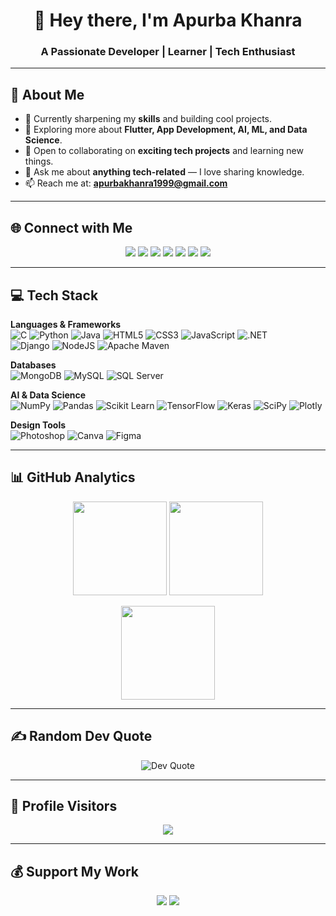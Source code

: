 <!-- Header Banner -->
<h1 align="center">👋 Hey there, I'm Apurba Khanra</h1>
<h3 align="center">A Passionate Developer | Learner | Tech Enthusiast</h3>

---

## 💫 About Me
- 🔭 Currently sharpening my **skills** and building cool projects.  
- 🌱 Exploring more about **Flutter, App Development, AI, ML, and Data Science**.  
- 🤝 Open to collaborating on **exciting tech projects** and learning new things.  
- 💬 Ask me about **anything tech-related** — I love sharing knowledge.  
- 📫 Reach me at: **apurbakhanra1999@gmail.com**

---

## 🌐 Connect with Me
<p align="center">
<a href="https://www.facebook.com/profile.php?id=100009747586288"><img src="https://img.shields.io/badge/Facebook-%231877F2.svg?logo=Facebook&logoColor=white" /></a>
<a href="https://instagram.com/apurba_khanra"><img src="https://img.shields.io/badge/Instagram-%23E4405F.svg?logo=Instagram&logoColor=white" /></a>
<a href="https://www.linkedin.com/in/apurba-khanra-2b556417b/"><img src="https://img.shields.io/badge/LinkedIn-%230077B5.svg?logo=linkedin&logoColor=white" /></a>
<a href="https://medium.com/@apurbakhanra"><img src="https://img.shields.io/badge/Medium-12100E?logo=medium&logoColor=white" /></a>
<a href="https://pinterest.com/apurbakra"><img src="https://img.shields.io/badge/Pinterest-%23E60023.svg?logo=Pinterest&logoColor=white" /></a>
<a href="https://quora.com/profile/Apurba-Khanra"><img src="https://img.shields.io/badge/Quora-%23B92B27.svg?logo=Quora&logoColor=white" /></a>
<a href="https://twitter.com/ApurbaKhanra199"><img src="https://img.shields.io/badge/Twitter-%231DA1F2.svg?logo=Twitter&logoColor=white" /></a>
</p>

---

## 💻 Tech Stack
<p align="center">
  
**Languages & Frameworks**  
![C](https://img.shields.io/badge/C-00599C?style=flat-square&logo=c&logoColor=white) 
![Python](https://img.shields.io/badge/Python-3670A0?style=flat-square&logo=python&logoColor=ffdd54) 
![Java](https://img.shields.io/badge/Java-ED8B00?style=flat-square&logo=java&logoColor=white) 
![HTML5](https://img.shields.io/badge/HTML5-E34F26?style=flat-square&logo=html5&logoColor=white) 
![CSS3](https://img.shields.io/badge/CSS3-1572B6?style=flat-square&logo=css3&logoColor=white) 
![JavaScript](https://img.shields.io/badge/JavaScript-F7DF1E?style=flat-square&logo=javascript&logoColor=black) 
![.NET](https://img.shields.io/badge/.NET-512BD4?style=flat-square&logo=dotnet&logoColor=white)  
![Django](https://img.shields.io/badge/Django-092E20?style=flat-square&logo=django&logoColor=white) 
![NodeJS](https://img.shields.io/badge/Node.js-6DA55F?style=flat-square&logo=node.js&logoColor=white) 
![Apache Maven](https://img.shields.io/badge/Maven-C71A36?style=flat-square&logo=apachemaven&logoColor=white)

**Databases**  
![MongoDB](https://img.shields.io/badge/MongoDB-4ea94b?style=flat-square&logo=mongodb&logoColor=white) 
![MySQL](https://img.shields.io/badge/MySQL-00f?style=flat-square&logo=mysql&logoColor=white) 
![SQL Server](https://img.shields.io/badge/Microsoft_SQL_Server-CC2927?style=flat-square&logo=microsoftsqlserver&logoColor=white) 

**AI & Data Science**  
![NumPy](https://img.shields.io/badge/Numpy-013243?style=flat-square&logo=numpy&logoColor=white) 
![Pandas](https://img.shields.io/badge/Pandas-150458?style=flat-square&logo=pandas&logoColor=white) 
![Scikit Learn](https://img.shields.io/badge/Scikit--Learn-F7931E?style=flat-square&logo=scikit-learn&logoColor=white) 
![TensorFlow](https://img.shields.io/badge/TensorFlow-FF6F00?style=flat-square&logo=TensorFlow&logoColor=white) 
![Keras](https://img.shields.io/badge/Keras-D00000?style=flat-square&logo=keras&logoColor=white) 
![SciPy](https://img.shields.io/badge/SciPy-0C55A5?style=flat-square&logo=scipy&logoColor=white) 
![Plotly](https://img.shields.io/badge/Plotly-3F4F75?style=flat-square&logo=plotly&logoColor=white)  

**Design Tools**  
![Photoshop](https://img.shields.io/badge/Adobe_Photoshop-31A8FF?style=flat-square&logo=adobephotoshop&logoColor=white) 
![Canva](https://img.shields.io/badge/Canva-00C4CC?style=flat-square&logo=Canva&logoColor=white) 
![Figma](https://img.shields.io/badge/Figma-F24E1E?style=flat-square&logo=figma&logoColor=white)

</p>

---

## 📊 GitHub Analytics
<p align="center">
<img src="https://github-readme-stats.vercel.app/api?username=Apurba-Khanra1999&theme=radical&hide_border=true&include_all_commits=true&count_private=true" height="150" />
<img src="https://github-readme-streak-stats.herokuapp.com/?user=Apurba-Khanra1999&theme=radical&hide_border=true" height="150" />
</p>

<p align="center">
<img src="https://github-readme-stats.vercel.app/api/top-langs/?username=Apurba-Khanra1999&theme=radical&hide_border=true&layout=compact" height="150" />
</p>

---

## ✍️ Random Dev Quote
<p align="center">
<img src="https://quotes-github-readme.vercel.app/api?type=horizontal&theme=radical" alt="Dev Quote" />
</p>

---

## 👀 Profile Visitors
<p align="center">
<img src="https://visitcount.itsvg.in/api?id=Apurba-Khanra1999&icon=8&color=0" />
</p>

---

## 💰 Support My Work
<p align="center">
<a href="https://buymeacoffee.com/apurba"><img src="https://img.shields.io/badge/Buy%20Me%20a%20Coffee-ffdd00?style=for-the-badge&logo=buy-me-a-coffee&logoColor=black" /></a>
<a href="https://ko-fi.com/X8X8F8G89"><img src="https://img.shields.io/badge/Ko--fi-F16061?style=for-the-badge&logo=ko-fi&logoColor=white" /></a>
</p>
